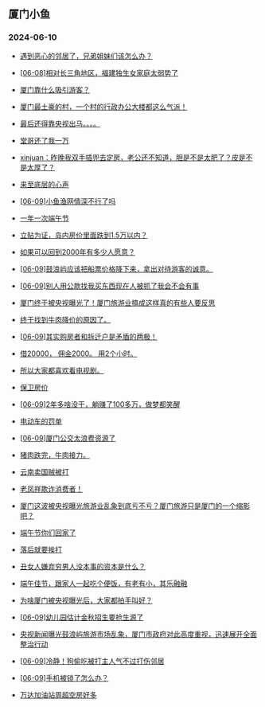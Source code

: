 ## 厦门小鱼 
### 2024-06-10

+ [遇到恶心的邻居了，兄弟姐妹们该怎么办？](http://bbs.xmfish.com/read-htm-tid-18202357.html)

+ [[06-08]相对长三角地区，福建独生女家庭太弱势了](http://bbs.xmfish.com/read-htm-tid-18202353.html)

+ [厦门靠什么吸引游客？](http://bbs.xmfish.com/read-htm-tid-18202490.html)

+ [厦门最土豪的村，一个村的行政办公大楼都这么气派！](http://bbs.xmfish.com/read-htm-tid-18202431.html)

+ [最后还得靠央视出马。。。。](http://bbs.xmfish.com/read-htm-tid-18202466.html)

+ [堂哥还了我一万](http://bbs.xmfish.com/read-htm-tid-18202339.html)

+ [xinjuan：昨晚我双手插兜去定房，老公还不知道，胆是不是太肥了？皮是不是太厚了？](http://bbs.xmfish.com/read-htm-tid-18202442.html)

+ [来至底层的心声](http://bbs.xmfish.com/read-htm-tid-18202426.html)

+ [[06-09]小鱼渔网情深不行了吗](http://bbs.xmfish.com/read-htm-tid-18202370.html)

+ [一年一次端午节](http://bbs.xmfish.com/read-htm-tid-18202363.html)

+ [立贴为证，岛内房价里面跌到1.5万以内？](http://bbs.xmfish.com/read-htm-tid-18202599.html)

+ [如果可以回到2000年有多少人愿意？](http://bbs.xmfish.com/read-htm-tid-18202451.html)

+ [[06-09]鼓浪屿应该把船票价格降下来，拿出对待游客的诚意。](http://bbs.xmfish.com/read-htm-tid-18202489.html)

+ [[06-09]别人用公款找我买东西现在人被抓了我会不会有事](http://bbs.xmfish.com/read-htm-tid-18202547.html)

+ [厦门终于被央视曝光了！厦门旅游业搞成这样真的有些人要反思](http://bbs.xmfish.com/read-htm-tid-18202514.html)

+ [终于找到牛肉降价的原因了。](http://bbs.xmfish.com/read-htm-tid-18202640.html)

+ [[06-09]其实购房者和拆迁户是矛盾的两极！](http://bbs.xmfish.com/read-htm-tid-18202719.html)

+ [借20000，
佣金2000。
用2个小时。](http://bbs.xmfish.com/read-htm-tid-18202498.html)

+ [所以大家都喜欢看电视剧。](http://bbs.xmfish.com/read-htm-tid-18202469.html)

+ [保卫房价](http://bbs.xmfish.com/read-htm-tid-18202480.html)

+ [[06-09]2年多啥没干，躺赚了100多万，做梦都笑醒](http://bbs.xmfish.com/read-htm-tid-18202682.html)

+ [电动车的罚单](http://bbs.xmfish.com/read-htm-tid-18202637.html)

+ [[06-09]厦门公交太浪费资源了](http://bbs.xmfish.com/read-htm-tid-18202539.html)

+ [猪肉跌完，牛肉接力。](http://bbs.xmfish.com/read-htm-tid-18202638.html)

+ [云南卖国贼被打](http://bbs.xmfish.com/read-htm-tid-18202622.html)

+ [老凤祥欺诈消费者！](http://bbs.xmfish.com/read-htm-tid-18202632.html)

+ [厦门这波被央视曝光旅游业乱象到底亏不亏？厦门旅游只是厦门的一个缩影吧？](http://bbs.xmfish.com/read-htm-tid-18202575.html)

+ [端午节你们回家了](http://bbs.xmfish.com/read-htm-tid-18202567.html)

+ [落后就要挨打](http://bbs.xmfish.com/read-htm-tid-18202671.html)

+ [丑女人嫌弃穷男人没本事的资本是什么？](http://bbs.xmfish.com/read-htm-tid-18202660.html)

+ [端午佳节，跟家人一起吃个便饭，有老有小，其乐融融](http://bbs.xmfish.com/read-htm-tid-18202829.html)

+ [为啥厦门被央视曝光后，大家都拍手叫好？](http://bbs.xmfish.com/read-htm-tid-18202770.html)

+ [[06-09]幼儿园估计金秋招生要抢生源了](http://bbs.xmfish.com/read-htm-tid-18202680.html)

+ [央视新闻曝光鼓浪屿旅游市场乱象，厦门市政府对此高度重视，迅速展开全面整治行动](http://bbs.xmfish.com/read-htm-tid-18202762.html)

+ [[06-09]冷静！狗偷吃被打主人气不过打伤邻居](http://bbs.xmfish.com/read-htm-tid-18202678.html)

+ [[06-09]手机被锁了怎么办？](http://bbs.xmfish.com/read-htm-tid-18202684.html)

+ [万达加油站周超空房好多](http://bbs.xmfish.com/read-htm-tid-18202765.html)

